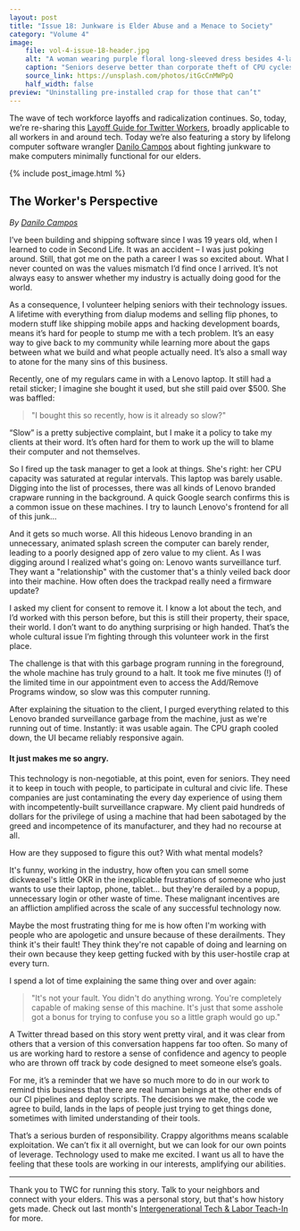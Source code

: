 ```yaml
---
layout: post
title: "Issue 18: Junkware is Elder Abuse and a Menace to Society"
category: "Volume 4"
image:
    file: vol-4-issue-18-header.jpg
    alt: "A woman wearing purple floral long-sleeved dress besides 4-layer cake photo"
    caption: "Seniors deserve better than corporate theft of CPU cycles"
    source_link: https://unsplash.com/photos/itGcCnMWPpQ
    half_width: false
preview: "Uninstalling pre-installed crap for those that can’t"
---
```


The wave of tech workforce layoffs and radicalization continues. So, today, we’re re-sharing this [Layoff Guide for Twitter Workers](https://news.techworkerscoalition.org/2022/11/03/issue-16/), broadly applicable to all workers in and around tech. Today we’re also featuring a story by lifelong computer software wrangler [Danilo Campos](https://twitter.com/_danilo) about fighting junkware to make computers minimally functional for our elders.

<!-- DO NOT remove the excerpt tag -->
<!--excerpt-->
<!-- remaining content goes below here -->

<!-- DO NOT remove the header image -->
{% include post_image.html %}

## The Worker's Perspective

_By [Danilo Campos](https://twitter.com/_danilo)_

I’ve been building and shipping software since I was 19 years old, when I learned to code in Second Life. It was an accident – I was just poking around. Still, that got me on the path a career I was so excited about. What I never counted on was the values mismatch I’d find once I arrived. It’s not always easy to answer whether my industry is actually doing good for the world.

As a consequence, I volunteer helping seniors with their technology issues. A lifetime with everything from dialup modems and selling flip phones, to modern stuff like shipping mobile apps and hacking development boards, means it’s hard for people to stump me with a tech problem. It’s an easy way to give back to my community while learning more about the gaps between what we build and what people actually need. It’s also a small way to atone for the many sins of this business.

Recently, one of my regulars came in with a Lenovo laptop. It still had a retail sticker; I imagine she bought it used, but she still paid over $500. She was baffled:

> "I bought this so recently, how is it already so slow?"

“Slow” is a pretty subjective complaint, but I make it a policy to take my clients at their word. It’s often hard for them to work up the will to blame their computer and not themselves.

So I fired up the task manager to get a look at things. She's right: her CPU capacity was saturated at regular intervals. This laptop was barely usable. Digging into the list of processes, there was all kinds of Lenovo branded crapware running in the background. A quick Google search confirms this is a common issue on these machines. I try to launch Lenovo's frontend for all of this junk...

And it gets so much worse. All this hideous Lenovo branding in an unnecessary, animated splash screen the computer can barely render, leading to a poorly designed app of zero value to my client. As I was digging around I realized what's going on: Lenovo wants surveillance turf. They want a "relationship" with the customer that's a thinly veiled back door into their machine. How often does the trackpad really need a firmware update?

I asked my client for consent to remove it. I know a lot about the tech, and I’d worked with this person before, but this is still their property, their space, their world. I don’t want to do anything surprising or high handed. That’s the whole cultural issue I’m fighting through this volunteer work in the first place.

The challenge is that with this garbage program running in the foreground, the whole machine has truly ground to a halt. It took me five minutes (!) of the limited time in our appointment even to access the Add/Remove Programs window, so slow was this computer running.

After explaining the situation to the client, I purged everything related to this Lenovo branded surveillance garbage from the machine, just as we're running out of time. Instantly: it was usable again. The CPU graph cooled down, the UI became reliably responsive again.

#### It just makes me so angry.

This technology is non-negotiable, at this point, even for seniors. They need it to keep in touch with people, to participate in cultural and civic life. These companies are just contaminating the every day experience of using them with incompetently-built surveillance crapware. My client paid hundreds of dollars for the privilege of using a machine that had been sabotaged by the greed and incompetence of its manufacturer, and they had no recourse at all. 

How are they supposed to figure this out? With what mental models?

It's funny, working in the industry, how often you can smell some dickweasel's little OKR in the inexplicable frustrations of someone who just wants to use their laptop, phone, tablet… but they're derailed by a popup, unnecessary login or other waste of time. These malignant incentives are an affliction amplified across the scale of any successful technology now.

Maybe the most frustrating thing for me is how often I'm working with people who are apologetic and unsure because of these derailments. They think it's their fault! They think they're not capable of doing and learning on their own because they keep getting fucked with by this user-hostile crap at every turn.

I spend a lot of time explaining the same thing over and over again:
> "It's not your fault. You didn't do anything wrong. You're completely capable of making sense of this machine. It's just that some asshole got a bonus for trying to confuse you so a little graph would go up."

A Twitter thread based on this story went pretty viral, and it was clear from others that a version of this conversation happens far too often. So many of us are working hard to restore a sense of confidence and agency to people who are thrown off track by code designed to meet someone else’s goals.

For me, it’s a reminder that we have so much more to do in our work to remind this business that there are real human beings at the other ends of our CI pipelines and deploy scripts. The decisions we make, the code we agree to build, lands in the laps of people just trying to get things done, sometimes with limited understanding of their tools.

That’s a serious burden of responsibility. Crappy algorithms means scalable exploitation. We can’t fix it all overnight, but we can look for our own points of leverage. Technology used to make me excited. I want us all to have the feeling that these tools are working in our interests, amplifying our abilities. 

<hr>

Thank you to TWC for running this story. Talk to your neighbors and connect with your elders. This was a personal story, but that's how history gets made. Check out last month's [Intergenerational Tech & Labor Teach-In](http://twcteachin.org/) for more.
